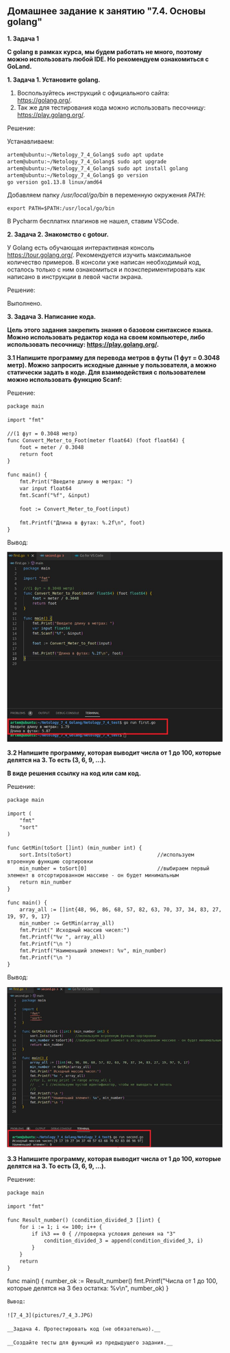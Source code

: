 ## Домашнее задание к занятию "7.4. Основы golang"

__1.	Задача 1__

__С golang в рамках курса, мы будем работать не много, поэтому можно использовать любой IDE. Но рекомендуем ознакомиться с GoLand.__

__1.	Задача 1. Установите golang.__

1)	Воспользуйтесь инструкций с официального сайта: https://golang.org/.
2)	Так же для тестирования кода можно использовать песочницу: https://play.golang.org/.

Решение:

Устанавливаем:
```
artem@ubuntu:~/Netology_7_4_Golang$ sudo apt update
artem@ubuntu:~/Netology_7_4_Golang$ sudo apt upgrade
artem@ubuntu:~/Netology_7_4_Golang$ sudo apt install golang
artem@ubuntu:~/Netology_7_4_Golang$ go version
go version go1.13.8 linux/amd64
```
Добавляем папку */usr/local/go/bin* в переменную окружения *PATH*:
```
export PATH=$PATH:/usr/local/go/bin
```
В Pycharm бесплатнх плагинов не нашел, ставим VSCode.

__2.	Задача 2. Знакомство с gotour.__

У Golang есть обучающая интерактивная консоль https://tour.golang.org/. Рекомендуется изучить максимальное количество примеров. В консоли уже написан необходимый код, осталось только с ним ознакомиться и поэкспериментировать как написано в инструкции в левой части экрана.

Решение:

Выполнено.

__3.	Задача 3. Написание кода.__

__Цель этого задания закрепить знания о базовом синтаксисе языка. Можно использовать редактор кода на своем компьютере, либо использовать песочницу: https://play.golang.org/.__

__3.1	Напишите программу для перевода метров в футы (1 фут = 0.3048 метр). Можно запросить исходные данные у пользователя, а можно статически задать в коде. Для взаимодействия с пользователем можно использовать функцию Scanf:__

Решение:
```
package main

import "fmt"

//(1 фут = 0.3048 метр)
func Convert_Meter_to_Foot(meter float64) (foot float64) {
	foot = meter / 0.3048
	return foot
}

func main() {
	fmt.Print("Введите длину в метрах: ")
	var input float64
	fmt.Scanf("%f", &input)

	foot := Convert_Meter_to_Foot(input)

	fmt.Printf("Длина в футах: %.2f\n", foot)
}
```
Вывод:

![7_4_1](pictures/7_4_1.JPG) 

__3.2	Напишите программу, которая выводит числа от 1 до 100, которые делятся на 3. То есть (3, 6, 9, …).__

__В виде решения ссылку на код или сам код.__

Решение:
```
package main

import (
	"fmt"
	"sort"
)

func GetMin(toSort []int) (min_number int) {
	sort.Ints(toSort)                            //используем втроенную функцию сортировки
	min_number = toSort[0]                       //выбираем первый элемент в отсортированном массиве - он будет минимальным
	return min_number
}

func main() {
	array_all := []int{48, 96, 86, 68, 57, 82, 63, 70, 37, 34, 83, 27, 19, 97, 9, 17}
	min_number := GetMin(array_all)
	fmt.Print(" Исходный массив чисел:")
	fmt.Printf("%v ", array_all)
	fmt.Printf("\n ")
	fmt.Printf("Наименьший элемент: %v", min_number)
	fmt.Printf("\n ")
}
```
Вывод:

![7_4_2](pictures/7_4_2.JPG) 

__3.3	Напишите программу, которая выводит числа от 1 до 100, которые делятся на 3. То есть (3, 6, 9, …).__

Решение:
```
package main

import "fmt"

func Result_number() (condition_divided_3 []int) {
	for i := 1; i <= 100; i++ {
		if i%3 == 0 { //проверка условия деления на "3"
			condition_divided_3 = append(condition_divided_3, i)
		}
	}
	return
}
```
func main() {
	number_ok := Result_number()
	fmt.Printf("Числа от 1 до 100, которые делятся на 3 без остатка: %v\n", number_ok)
}
```
Вывод:

![7_4_3](pictures/7_4_3.JPG) 

__Задача 4. Протестировать код (не обязательно).__

__Создайте тесты для функций из предыдущего задания.__
